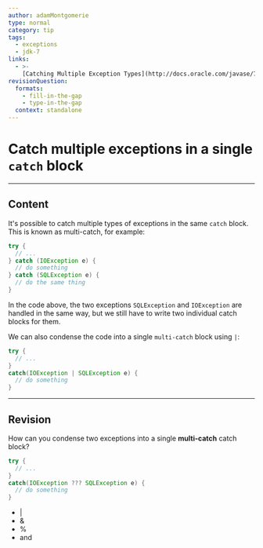 ```yaml
---
author: adamMontgomerie
type: normal
category: tip
tags:
  - exceptions
  - jdk-7
links:
  - >-
    [Catching Multiple Exception Types](http://docs.oracle.com/javase/7/docs/technotes/guides/language/catch-multiple.html){website}
revisionQuestion:
  formats:
    - fill-in-the-gap
    - type-in-the-gap
  context: standalone
---
```


# Catch multiple exceptions in a single `catch` block


---

## Content

It's possible to catch multiple types of exceptions in the same `catch` block. This is known as multi-catch, for example:

```java
try {
  // ...
} catch (IOException e) {
  // do something
} catch (SQLException e) {
  // do the same thing
}
```

In the code above, the two exceptions `SQLException` and `IOException` are handled in the same way, but we still have to write two individual catch blocks for them.

We can also condense the code into a single `multi-catch` block using `|`:

```java
try {
  // ...
}
catch(IOException | SQLException e) {
  // do something
}
```
---

## Revision

How can you condense two exceptions into a single **multi-catch** catch block?
```java
try {
  // ...
}
catch(IOException ??? SQLException e) {
  // do something
}
```

- |
- &
- %
- and